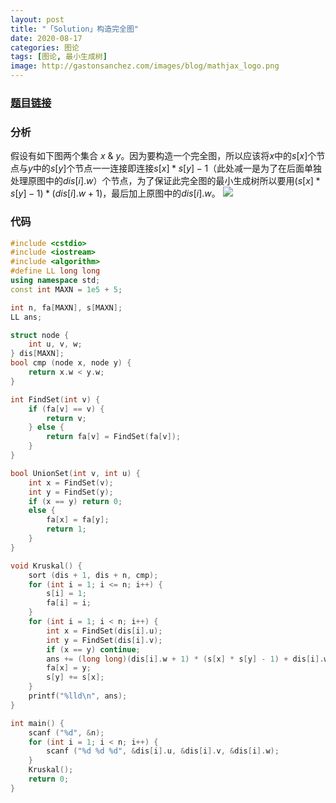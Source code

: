 ```yaml
---
layout: post
title: "「Solution」构造完全图"
date: 2020-08-17
categories: 图论
tags: [图论, 最小生成树]
image: http://gastonsanchez.com/images/blog/mathjax_logo.png
---
```


### [题目链接](https://loj.ac/problem/10067)
### 分析
假设有如下图两个集合 $x$ & $y$。因为要构造一个完全图，所以应该将$x$中的$s[x]$个节点与$y$中的$s[y]$个节点一一连接即连接$s[x] * s[y] - 1$（此处减一是为了在后面单独处理原图中的$dis[i].w$）个节点，为了保证此完全图的最小生成树所以要用$(s[x] * s[y] - 1) * (dis[i].w + 1)$，最后加上原图中的$dis[i].w$。 <!-- more -->
![](https://imgconvert.csdnimg.cn/aHR0cHM6Ly9pbWcyMDIwLmNuYmxvZ3MuY29tL2Jsb2cvMjEyNjk0My8yMDIwMDgvMjEyNjk0My0yMDIwMDgxNjE5NDEwOTU0NS00OTE1NDYxMTUucG5n?x-oss-process=image/format,png)

### 代码
```cpp
#include <cstdio>
#include <iostream>
#include <algorithm>
#define LL long long
using namespace std;
const int MAXN = 1e5 + 5;

int n, fa[MAXN], s[MAXN];
LL ans;

struct node {
	int u, v, w;
} dis[MAXN];
bool cmp (node x, node y) {
	return x.w < y.w;
}

int FindSet(int v) {
	if (fa[v] == v) {
		return v;
	} else {
		return fa[v] = FindSet(fa[v]);
	}
}

bool UnionSet(int v, int u) {
	int x = FindSet(v);
	int y = FindSet(y);
	if (x == y) return 0;
	else {
		fa[x] = fa[y];
		return 1;
	}
}

void Kruskal() {
	sort (dis + 1, dis + n, cmp);
	for (int i = 1; i <= n; i++) {
		s[i] = 1;
		fa[i] = i;
	}
	for (int i = 1; i < n; i++) {
		int x = FindSet(dis[i].u);
		int y = FindSet(dis[i].v);
		if (x == y) continue;
		ans += (long long)(dis[i].w + 1) * (s[x] * s[y] - 1) + dis[i].w;
		fa[x] = y;
		s[y] += s[x];
	} 
	printf("%lld\n", ans);
}

int main() {
	scanf ("%d", &n);
	for (int i = 1; i < n; i++) {
		scanf ("%d %d %d", &dis[i].u, &dis[i].v, &dis[i].w);
	}
	Kruskal();
	return 0;
} 
```
